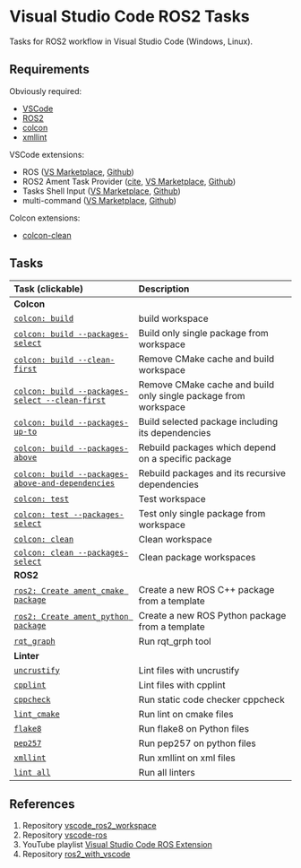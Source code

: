 # Visual Studio Code ROS2 Tasks

Tasks for ROS2 workflow in Visual Studio Code (Windows, Linux).

## Requirements

Obviously required:

- [VSCode](https://code.visualstudio.com)
- [ROS2](https://www.ros.org)
- [colcon](https://colcon.readthedocs.io/en/released/)
- [xmllint](https://gitlab.gnome.org/GNOME/libxml2)

VSCode extensions:

- ROS ([VS Marketplace](https://marketplace.visualstudio.com/items?itemName=ms-iot.vscode-ros), [Github](https://github.com/ms-iot/vscode-ros))
- ROS2 Ament Task Provider ([cite](https://www.althack.dev/vscode-ament-task-provider/v0.2.0/), [VS Marketplace](https://marketplace.visualstudio.com/items?itemName=althack.ament-task-provider), [Github](https://github.com/athackst/vscode-ament-task-provider))
- Tasks Shell Input ([VS Marketplace](https://marketplace.visualstudio.com/items?itemName=augustocdias.tasks-shell-input), [Github](https://github.com/augustocdias/vscode-shell-command))
- multi-command ([VS Marketplace](https://marketplace.visualstudio.com/items?itemName=ryuta46.multi-command), [Github](https://github.com/ryuta46/vscode-multi-command))

Colcon extensions:

- [colcon-clean](https://github.com/colcon/colcon-clean)

## Tasks

| Task (clickable)                                                             | Description                                                      |
|:-----------------------------------------------------------------------------|:-----------------------------------------------------------------|
| **Colcon**                                                                   |                                                                  |
| [`colcon: build`](.vscode/tasks.json#L12)                                    | build workspace                                                  |
| [`colcon: build --packages-select`](.vscode/tasks.json#L46)                  | Build only single package from workspace                         |
| [`colcon: build --clean-first`](.vscode/tasks.json#L84)                      | Remove CMake cache and build workspace                           |
| [`colcon: build --packages-select --clean-first`](.vscode/tasks.json#L120)   | Remove CMake cache and build only single package from workspace  |
| [`colcon: build --packages-up-to`](.vscode/tasks.json#L160)                  | Build selected package including its dependencies                |
| [`colcon: build --packages-above`](.vscode/tasks.json#L198)                  | Rebuild packages which depend on a specific package              |
| [`colcon: build --packages-above-and-dependencies`](.vscode/tasks.json#L236) | Rebuild packages and its recursive dependencies                  |
| [`colcon: test`](.vscode/tasks.json#L276)                                    | Test workspace                                                   |
| [`colcon: test --packages-select`](.vscode/tasks.json#L304)                  | Test only single package from workspace                          |
| [`colcon: clean`](.vscode/tasks.json#L338)                                   | Clean workspace                                                  |
| [`colcon: clean --packages-select`](.vscode/tasks.json#L349)                 | Clean package workspaces                                         |
| **ROS2**                                                                     |                                                                  |
| [`ros2: Create ament_cmake package`](.vscode/tasks.json#L366)                | Create a new ROS C++ package from a template                     |
| [`ros2: Create ament_python package`](.vscode/tasks.json#L384)               | Create a new ROS Python package from a template                  |
| [`rqt_graph`](.vscode/tasks.json#L402)                                       | Run rqt_grph tool                                                |
| **Linter**                                                                   |                                                                  |
| [`uncrustify`](.vscode/tasks.json#L413)                                      | Lint files with uncrustify                                       |
| [`cpplint`](.vscode/tasks.json#L439)                                         | Lint files with cpplint                                          |
| [`cppcheck`](.vscode/tasks.json#L454)                                        | Run static code checker cppcheck                                 |
| [`lint_cmake`](.vscode/tasks.json#L474)                                      | Run lint on cmake files                                          |
| [`flake8`](.vscode/tasks.json#L489)                                          | Run flake8 on Python files                                       |
| [`pep257`](.vscode/tasks.json#L504)                                          | Run pep257 on python files                                       |
| [`xmllint`](.vscode/tasks.json#L519)                                         | Run xmllint on xml files                                         |
| [`lint all`](.vscode/tasks.json#L534)                                        | Run all linters                                                  |

## References

1. Repository [vscode_ros2_workspace](https://github.com/athackst/vscode_ros2_workspace)
2. Repository [vscode-ros](https://github.com/ms-iot/vscode-ros)
3. YouTube playlist [Visual Studio Code ROS Extension](https://youtube.com/playlist?list=PL2dJBq8ig-vihvDVw-D5zAYOArTMIX0FA)
4. Repository [ros2_with_vscode](https://github.com/ErickKramer/ros2_with_vscode)
